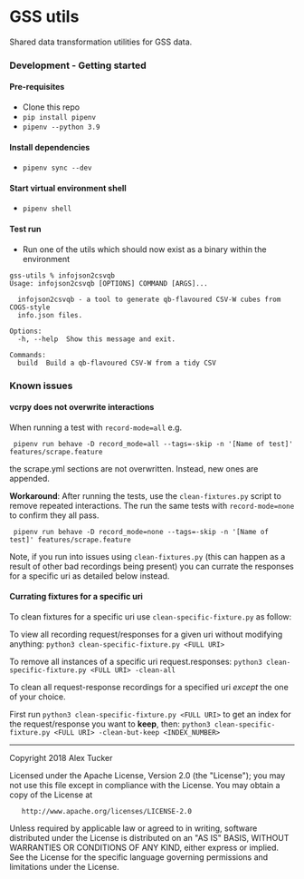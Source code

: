 # GSS utils

Shared data transformation utilities for GSS data.

### Development - Getting started

#### Pre-requisites
- Clone this repo
- `pip install pipenv`
- `pipenv --python 3.9`

#### Install dependencies
- `pipenv sync --dev`

#### Start virtual environment shell
- `pipenv shell`
 
#### Test run
- Run one of the utils which should now exist as a binary within the environment

```
gss-utils % infojson2csvqb 
Usage: infojson2csvqb [OPTIONS] COMMAND [ARGS]...

  infojson2csvqb - a tool to generate qb-flavoured CSV-W cubes from COGS-style
  info.json files.

Options:
  -h, --help  Show this message and exit.

Commands:
  build  Build a qb-flavoured CSV-W from a tidy CSV
```

### Known issues

#### vcrpy does not overwrite interactions

When running a test with `record-mode=all` e.g.
```shell script
 pipenv run behave -D record_mode=all --tags=-skip -n '[Name of test]' features/scrape.feature
```
the scrape.yml sections are not overwritten. Instead, new ones are appended.

**Workaround**:
After running the tests, use the `clean-fixtures.py` script to remove repeated interactions.
The run the same tests with `record-mode=none` to confirm they all pass.
```shell script
 pipenv run behave -D record_mode=none --tags=-skip -n '[Name of test]' features/scrape.feature
```

Note, if you run into issues using `clean-fixtures.py` (this can happen as a result of other bad recordings being present) you
can currate the responses for a specific uri as detailed below instead.

#### Currating fixtures for a specific uri

To clean fixtures for a specific uri use `clean-specific-fixture.py` as follow:

To view all recording request/responses for a given uri without modifying anything:
`python3 clean-specific-fixture.py <FULL URI>`

To remove all instances of a specific uri request.responses:
`python3 clean-specific-fixture.py <FULL URI> -clean-all`

To clean all request-response recordings for a specified uri _except_ the one of your choice.

First run `python3 clean-specific-fixture.py <FULL URI>` to get an index for the request/response you want to **keep**, then:
`python3 clean-specific-fixture.py <FULL URI> -clean-but-keep <INDEX_NUMBER>`

---

   Copyright 2018 Alex Tucker

   Licensed under the Apache License, Version 2.0 (the "License");
   you may not use this file except in compliance with the License.
   You may obtain a copy of the License at

       http://www.apache.org/licenses/LICENSE-2.0

   Unless required by applicable law or agreed to in writing, software
   distributed under the License is distributed on an "AS IS" BASIS,
   WITHOUT WARRANTIES OR CONDITIONS OF ANY KIND, either express or implied.
   See the License for the specific language governing permissions and
   limitations under the License.
